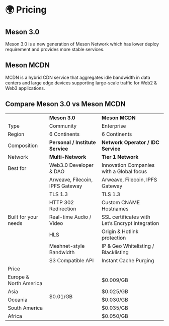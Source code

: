 # 🌍 Pricing

## Meson 3.0

Meson 3.0 is a new generation of Meson Network which has lower deploy requirement and provides more stable services.

## Meson MCDN

MCDN is a hybrid CDN service that aggregates idle bandwidth in data centers and large edge devices supporting large-scale traffic for Web2 & Web3 applications.

## Compare Meson 3.0 vs Meson MCDN

<div style="text-align:center">
<table>
    <tr>
        <td></td>
        <td style="font-weight:bold">Meson 3.0</td>
        <td style="font-weight:bold">Meson MCDN</td>
    </tr>
    <tr>
        <td>Type</td>
        <td>Community</td>
        <td>Enterprise</td>
    </tr>
    <tr>
        <td>Region</td>
        <td>6 Continents</td>
        <td>6 Continents</td>
    </tr>
    <tr>
        <td>Composition</td>
        <td style="font-weight:bold">Personal / Institute Service</td>
        <td style="font-weight:bold">Network Operator / IDC Service</td>
    </tr>
    <tr>
        <td>Network</td>
        <td style="font-weight:bold">Multi-Network</td>
        <td style="font-weight:bold">Tier 1 Network</td>
    </tr>
    <tr>
        <td>Best for</td>
        <td>Web3.0 Developer &amp; DAO</td>
        <td>Innovation Companies with a Global focus</td>
    </tr>
    <tr>
        <td rowspan="7">Built for your needs</td>
        <td>Arweave, Filecoin, IPFS Gateway</td>
        <td>Arweave, Filecoin, IPFS Gateway</td>
    </tr>
    <tr>
        <td>TLS 1.3</td>
        <td>TLS 1.3</td>
    </tr>
    <tr>
        <td>HTTP 302 Redirection</td>
        <td>Custom CNAME Hostnames</td>
    </tr>
    <tr>
        <td>Real-time Audio / Video</td>
        <td>SSL certificates with Let’s Encrypt integration</td>
    </tr>
    <tr>
        <td>HLS</td>
        <td>Origin & Hotlink protection</td>
    </tr>
    <tr>
        <td>Meshnet-style Bandwidth</td>
        <td>IP & Geo Whitelisting / Blacklisting</td>
    </tr>
    <tr>
        <td>S3 Compatible API</td>
        <td>Instant Cache Purging</td>
    </tr>
    <tr>
        <td colspan="3">Price</td>
    </tr>
    <tr>
        <td>Europe &<br>North America</td>
        <td rowspan="5">$0.01/GB</td>
        <td>$0.009/GB</td>
    </tr>
    <tr>
        <td>Asia</td>
        <td>$0.025/GB</td>
    </tr>
    <tr>
        <td>Oceania</td>
        <td>$0.030/GB</td>
    </tr>
    <tr>
        <td>South America</td>
        <td>$0.035/GB</td>
    </tr>
    <tr>
        <td>Africa</td>
        <td>$0.050/GB</td>
    </tr>
</table>
</div>
